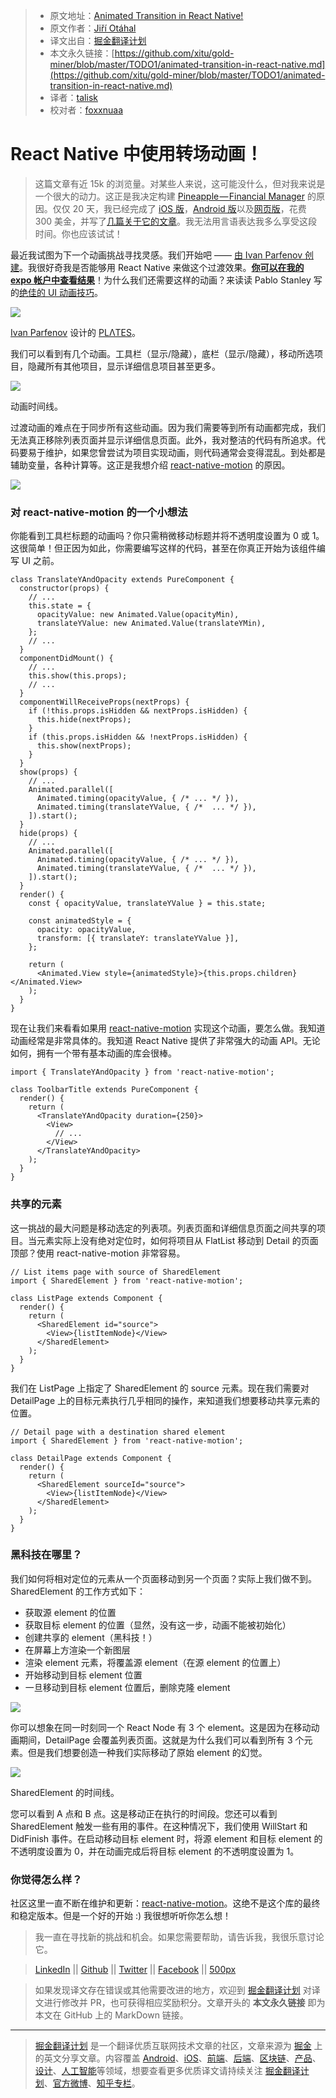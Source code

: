 > * 原文地址：[Animated Transition in React Native!](https://medium.com/react-native-motion/transition-challenge-9bc9fdef56c7)
> * 原文作者：[Jiří Otáhal](https://medium.com/@xotahal?source=post_header_lockup)
> * 译文出自：[掘金翻译计划](https://github.com/xitu/gold-miner)
> * 本文永久链接：[https://github.com/xitu/gold-miner/blob/master/TODO1/animated-transition-in-react-native.md](https://github.com/xitu/gold-miner/blob/master/TODO1/animated-transition-in-react-native.md)
> * 译者：[talisk](https://github.com/talisk)
> * 校对者：[foxxnuaa](https://github.com/foxxnuaa)

# React Native 中使用转场动画！

> 这篇文章有近 15k 的浏览量。对某些人来说，这可能没什么，但对我来说是一个很大的动力。这正是我决定构建 [Pineapple — Financial Manager](https://pineapplee.io/) 的原因。仅仅 20 天，我已经完成了 [iOS 版](https://itunes.apple.com/us/app/pineapple-financial-manager/id1369607032?ls=1&mt=8)，[Android 版](https://play.google.com/store/apps/details?id=com.pineapple.android)以及[网页版](https://pineapplee.io/)，花费 300 美金，并写了[几篇关于它的文章](https://medium.com/how-i-built-profitable-application-faster-than)。我无法用言语表达我多么享受这段时间。你也应该试试！

最近我试图为下一个动画挑战寻找灵感。我们开始吧 —— [由 Ivan Parfenov 创建](https://medium.muz.li/ui-interactions-of-the-week-116-40eba84eb736)。我很好奇我是否能够用 React Native 来做这个过渡效果。[**你可以在我的 expo 帐户中查看结果**](https://expo.io/@xotahal/react-native-motion-example)！为什么我们还需要这样的动画？来读读 Pablo Stanley 写的[绝佳的 UI 动画技巧](https://uxdesign.cc/good-to-great-ui-animation-tips-7850805c12e5)。

![](https://cdn-images-1.medium.com/max/800/1*D35P0J6_34Yrs_n3i1hvjA.gif)

[Ivan Parfenov](https://dribbble.com/parfenoff) 设计的 [PLΛTES](https://dribbble.com/plates)。

我们可以看到有几个动画。工具栏（显示/隐藏），底栏（显示/隐藏），移动所选项目，隐藏所有其他项目，显示详细信息项目甚至更多。

![](https://cdn-images-1.medium.com/max/800/1*HdpUrmxtI0cptj8BpxsaPw.png)

动画时间线。

过渡动画的难点在于同步所有这些动画。因为我们需要等到所有动画都完成，我们无法真正移除列表页面并显示详细信息页面。此外，我对整洁的代码有所追求。代码要易于维护，如果您曾尝试为项目实现动画，则代码通常会变得混乱。到处都是辅助变量，各种计算等。这正是我想介绍 [react-native-motion](https://github.com/xotahal/react-native-motion) 的原因。

![](https://cdn-images-1.medium.com/max/800/1*nfm2A4bKidwuPQ-Oy4vTxQ.gif)

### 对 react-native-motion 的一个小想法

你能看到工具栏标题的动画吗？你只需稍微移动标题并将不透明度设置为 0 或 1。这很简单！但正因为如此，你需要编写这样的代码，甚至在你真正开始为该组件编写 UI 之前。

```
class TranslateYAndOpacity extends PureComponent {
  constructor(props) {
    // ...
    this.state = {
      opacityValue: new Animated.Value(opacityMin),
      translateYValue: new Animated.Value(translateYMin),
    };
    // ...
  }
  componentDidMount() {
    // ...
    this.show(this.props);
    // ...
  }
  componentWillReceiveProps(nextProps) {
    if (!this.props.isHidden && nextProps.isHidden) {
      this.hide(nextProps);
    }
    if (this.props.isHidden && !nextProps.isHidden) {
      this.show(nextProps);
    }
  }
  show(props) {
    // ...
    Animated.parallel([
      Animated.timing(opacityValue, { /* ... */ }),
      Animated.timing(translateYValue, { /*  ... */ }),
    ]).start();
  }
  hide(props) {
    // ...
    Animated.parallel([
      Animated.timing(opacityValue, { /* ... */ }),
      Animated.timing(translateYValue, { /*  ... */ }),
    ]).start();
  }
  render() {
    const { opacityValue, translateYValue } = this.state;

    const animatedStyle = {
      opacity: opacityValue,
      transform: [{ translateY: translateYValue }],
    };

    return (
      <Animated.View style={animatedStyle}>{this.props.children}</Animated.View>
    );
  }
}
```

现在让我们来看看如果用 [react-native-motion](https://github.com/xotahal/react-native-motion) 实现这个动画，要怎么做。我知道动画经常是非常具体的。我知道 React Native 提供了非常强大的动画 API。无论如何，拥有一个带有基本动画的库会很棒。

```
import { TranslateYAndOpacity } from 'react-native-motion';

class ToolbarTitle extends PureComponent {
  render() {
    return (
      <TranslateYAndOpacity duration={250}>
        <View>
          // ...
        </View>
      </TranslateYAndOpacity>
    );
  }
}
```

### 共享的元素

这一挑战的最大问题是移动选定的列表项。列表页面和详细信息页面之间共享的项目。当元素实际上没有绝对定位时，如何将项目从 FlatList 移动到 Detail 的页面顶部？使用 react-native-motion 非常容易。

```
// List items page with source of SharedElement
import { SharedElement } from 'react-native-motion';

class ListPage extends Component {
  render() {
    return (
      <SharedElement id="source">
        <View>{listItemNode}</View>
      </SharedElement>
    );
  }
}
```

我们在 ListPage 上指定了 SharedElement 的 source 元素。现在我们需要对 DetailPage 上的目标元素执行几乎相同的操作，来知道我们想要移动共享元素的位置。

```
// Detail page with a destination shared element
import { SharedElement } from 'react-native-motion';

class DetailPage extends Component {
  render() {
    return (
      <SharedElement sourceId="source">
        <View>{listItemNode}</View>
      </SharedElement>
    );
  }
}
```

### 黑科技在哪里？

我们如何将相对定位的元素从一个页面移动到另一个页面？实际上我们做不到。SharedElement 的工作方式如下：

*   获取源 element 的位置
*   获取目标 element 的位置（显然，没有这一步，动画不能被初始化）
*   创建共享的 element（黑科技！）
*   在屏幕上方渲染一个新图层
*   渲染 element 元素，将覆盖源 element（在源 element 的位置上）
*   开始移动到目标 element 位置
*   一旦移动到目标 element 位置后，删除克隆 element

![](https://cdn-images-1.medium.com/max/800/1*MKDiUHnLdB7WiEPR26IHdw.png)

你可以想象在同一时刻同一个 React Node 有 3 个 element。这是因为在移动动画期间，DetailPage 会覆盖列表页面。这就是为什么我们可以看到所有 3 个元素。但是我们想要创造一种我们实际移动了原始 element 的幻觉。

![](https://cdn-images-1.medium.com/max/1000/1*m11vVsxY3Pa_e5lDMkOT_w.png)

SharedElement 的时间线。

您可以看到 A 点和 B 点。这是移动正在执行的时间段。您还可以看到 SharedElement 触发一些有用的事件。在这种情况下，我们使用 WillStart 和 DidFinish 事件。在启动移动目标 element 时，将源 element 和目标 element 的不透明度设置为 0，并在动画完成后将目标 element 的不透明度设置为 1。

### 你觉得怎么样？

社区这里一直不断在维护和更新：[react-native-motion](https://github.com/xotahal/react-native-motion)。这绝不是这个库的最终和稳定版本。但是一个好的开始 :) 我很想听听你怎么想！

> 我一直在寻找新的挑战和机会。如果您需要帮助，请告诉我，我很乐意讨论它。

> [LinkedIn](https://www.linkedin.com/in/xotahal/) || [Github](https://github.com/xotahal) || [Twitter](https://twitter.com/xotahal) || [Facebook](https://www.facebook.com/jiri.otahal.96) || [500px](https://500px.com/xotahal)

> 如果发现译文存在错误或其他需要改进的地方，欢迎到 [掘金翻译计划](https://github.com/xitu/gold-miner) 对译文进行修改并 PR，也可获得相应奖励积分。文章开头的 **本文永久链接** 即为本文在 GitHub 上的 MarkDown 链接。


---

> [掘金翻译计划](https://github.com/xitu/gold-miner) 是一个翻译优质互联网技术文章的社区，文章来源为 [掘金](https://juejin.im) 上的英文分享文章。内容覆盖 [Android](https://github.com/xitu/gold-miner#android)、[iOS](https://github.com/xitu/gold-miner#ios)、[前端](https://github.com/xitu/gold-miner#前端)、[后端](https://github.com/xitu/gold-miner#后端)、[区块链](https://github.com/xitu/gold-miner#区块链)、[产品](https://github.com/xitu/gold-miner#产品)、[设计](https://github.com/xitu/gold-miner#设计)、[人工智能](https://github.com/xitu/gold-miner#人工智能)等领域，想要查看更多优质译文请持续关注 [掘金翻译计划](https://github.com/xitu/gold-miner)、[官方微博](http://weibo.com/juejinfanyi)、[知乎专栏](https://zhuanlan.zhihu.com/juejinfanyi)。
